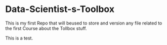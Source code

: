 Data-Scientist-s-Toolbox
========================

This is my first Repo that will beused to store and version any file related to the first Course about the Tollbox stuff.

This is a test.
